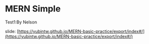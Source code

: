 # MERN Simple

Test1:By Nelson

slide: [https://yubintw.github.io/MERN-basic-practice/export/index#/](https://yubintw.github.io/MERN-basic-practice/export/index#/)

